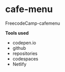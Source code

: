 # cafe-menu
FreecodeCamp-cafemenu

**Tools used**
* codepen.io
* github
* repositories
* codespaces
* Netlify